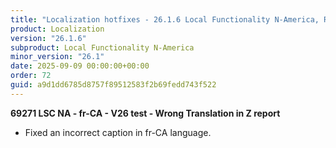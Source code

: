 ```yaml
---
title: "Localization hotfixes - 26.1.6 Local Functionality N-America, Release date September 9, 2025 - Hotfixes"
product: Localization
version: "26.1.6"
subproduct: Local Functionality N-America
minor_version: "26.1"
date: 2025-09-09 00:00:00+00:00
order: 72
guid: a9d1dd6785d8757f89512583f2b69fedd743f522
---
```


<div><strong>69271 LSC NA - fr-CA - V26 test - Wrong Translation in Z report</strong>
<ul><li>Fixed an incorrect caption in fr-CA language.</li></ul></div>
